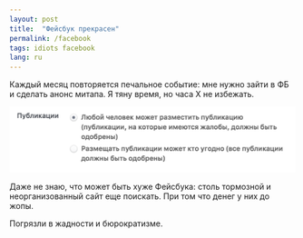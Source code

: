 ```yaml
---
layout: post
title:  "Фейсбук прекрасен"
permalink: /facebook
tags: idiots facebook
lang: ru
---
```


Каждый месяц повторяется печальное событие: мне нужно зайти в ФБ и сделать анонс
митапа. Я тяну время, но часа X не избежать.

![facebook](/assets/static/facebook.png)

Даже не знаю, что может быть хуже Фейсбука: столь тормозной и неорганизованный
сайт еще поискать. При том что денег у них до жопы.

Погрязли в жадности и бюрократизме.
